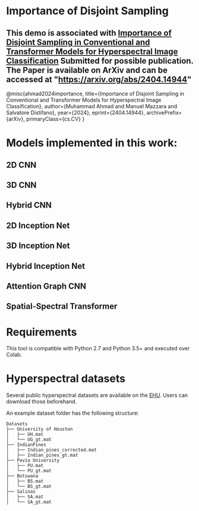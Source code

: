 # Importance of Disjoint Sampling

## This demo is associated with [Importance of Disjoint Sampling in Conventional and Transformer Models for Hyperspectral Image Classification](https://arxiv.org/abs/2404.14944) Submitted for possible publication. The Paper is available on ArXiv and can be accessed at "https://arxiv.org/abs/2404.14944"

@misc{ahmad2024importance,
      title={Importance of Disjoint Sampling in Conventional and Transformer Models for Hyperspectral Image Classification}, 
      author={Muhammad Ahmad and Manuel Mazzara and Salvatore Distifano},
      year={2024},
      eprint={2404.14944},
      archivePrefix={arXiv},
      primaryClass={cs.CV}
}

# Models implemented in this work:
## 2D CNN
## 3D CNN
## Hybrid CNN
## 2D Inception Net
## 3D Inception Net
## Hybrid Inception Net
## Attention Graph CNN
## Spatial-Spectral Transformer

# Requirements

This tool is compatible with Python 2.7 and Python 3.5+ and executed over Colab.

# Hyperspectral datasets

Several public hyperspectral datasets are available on the [EHU]([http://www.ehu.eus/ccwintco/index.php?title=Hyperspectral_Remote_Sensing_Scenes](https://www.ehu.eus/ccwintco/index.php/Hyperspectral_Remote_Sensing_Scenes)). Users can download those beforehand. 

An example dataset folder has the following structure:
```
Datasets
├── University of Houston
│   ├── UH.mat
│   └── UG_gt.mat
├── IndianPines
│   ├── Indian_pines_corrected.mat
│   ├── Indian_pines_gt.mat
├── Pavia University
│   ├── PU.mat
│   └── PU_gt.mat
├── Botswana
│   ├── BS.mat
│   └── BS_gt.mat
├── Salinas
│   ├── SA.mat
│   └── SA_gt.mat
```
